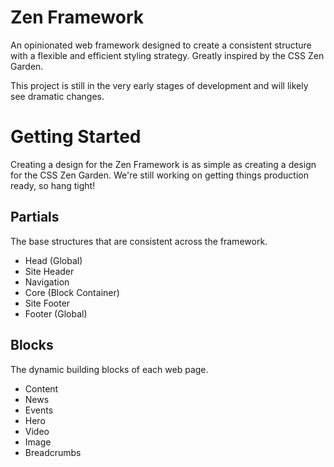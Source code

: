 # Zen Framework

An opinionated web framework designed to create a consistent structure with a flexible and efficient styling strategy. Greatly inspired by the CSS Zen Garden.

This project is still in the very early stages of development and will likely see dramatic changes.

# Getting Started

Creating a design for the Zen Framework is as simple as creating a design for the CSS Zen Garden. We're still working on getting things production ready, so hang tight!

## Partials
The base structures that are consistent across the framework.
- Head (Global)
- Site Header
- Navigation
- Core (Block Container)
- Site Footer
- Footer (Global)

## Blocks
The dynamic building blocks of each web page.
- Content
- News
- Events
- Hero
- Video
- Image
- Breadcrumbs
